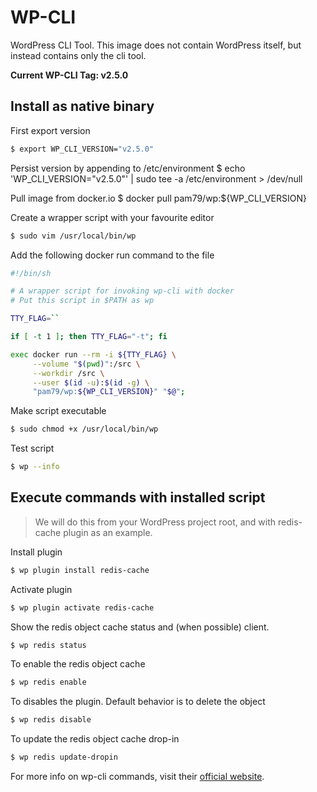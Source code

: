 # WP-CLI
WordPress CLI Tool. This image does not contain WordPress itself, but instead contains only the cli tool.

**Current WP-CLI Tag: v2.5.0**

## Install as native binary

First export version
```sh
$ export WP_CLI_VERSION="v2.5.0"
```

Persist version by appending to /etc/environment
$ echo 'WP_CLI_VERSION="v2.5.0"' | sudo tee -a /etc/environment > /dev/null

Pull image from docker.io
$ docker pull pam79/wp:${WP_CLI_VERSION}

Create a wrapper script with your favourite editor
```sh
$ sudo vim /usr/local/bin/wp
```

Add the following docker run command to the file
```sh
#!/bin/sh

# A wrapper script for invoking wp-cli with docker
# Put this script in $PATH as wp

TTY_FLAG=``

if [ -t 1 ]; then TTY_FLAG="-t"; fi

exec docker run --rm -i ${TTY_FLAG} \
     --volume "$(pwd)":/src \
     --workdir /src \
     --user $(id -u):$(id -g) \
     "pam79/wp:${WP_CLI_VERSION}" "$@";
```

Make script executable
```sh
$ sudo chmod +x /usr/local/bin/wp
```

Test script
```sh
$ wp --info
```

## Execute commands with installed script
> We will do this from your WordPress project root, and with redis-cache plugin as an example.

Install plugin
```sh
$ wp plugin install redis-cache
```

Activate plugin
```sh
$ wp plugin activate redis-cache
```

Show the redis object cache status and (when possible) client.
```sh
$ wp redis status
```

To enable the redis object cache
```sh
$ wp redis enable
```

To disables the plugin. Default behavior is to delete the object
```sh
$ wp redis disable
```

To update the redis object cache drop-in
```sh
$ wp redis update-dropin
```

For more info on wp-cli commands, visit their [official website](https://wp-cli.org/).
